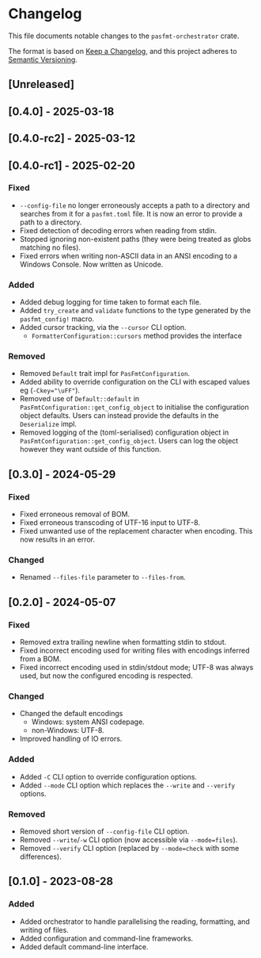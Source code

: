 # Changelog

This file documents notable changes to the `pasfmt-orchestrator` crate.

The format is based on [Keep a Changelog](https://keepachangelog.com/en/1.0.0/),
and this project adheres to [Semantic Versioning](https://semver.org/spec/v2.0.0.html).

## [Unreleased]

## [0.4.0] - 2025-03-18

## [0.4.0-rc2] - 2025-03-12

## [0.4.0-rc1] - 2025-02-20

### Fixed

- `--config-file` no longer erroneously accepts a path to a directory and searches from it for a
  `pasfmt.toml` file. It is now an error to provide a path to a directory.
- Fixed detection of decoding errors when reading from stdin.
- Stopped ignoring non-existent paths (they were being treated as globs matching no files).
- Fixed errors when writing non-ASCII data in an ANSI encoding to a Windows Console. Now written as Unicode.

### Added

- Added debug logging for time taken to format each file.
- Added `try_create` and `validate` functions to the type generated by the `pasfmt_config!` macro.
- Added cursor tracking, via the `--cursor` CLI option.
  - `FormatterConfiguration::cursors` method provides the interface

### Removed

- Removed `Default` trait impl for `PasFmtConfiguration`.
- Added ability to override configuration on the CLI with escaped values eg (`-Ckey="\uFF"`).
- Removed use of `Default::default` in `PasFmtConfiguration::get_config_object` to initialise the
  configuration object defaults. Users can instead provide the defaults in the `Deserialize` impl.
- Removed logging of the (toml-serialised) configuration object in `PasFmtConfiguration::get_config_object`.
  Users can log the object however they want outside of this function.

## [0.3.0] - 2024-05-29

### Fixed

- Fixed erroneous removal of BOM.
- Fixed erroneous transcoding of UTF-16 input to UTF-8.
- Fixed unwanted use of the replacement character when encoding. This now results in an error.

### Changed

- Renamed `--files-file` parameter to `--files-from`.

## [0.2.0] - 2024-05-07

### Fixed

- Removed extra trailing newline when formatting stdin to stdout.
- Fixed incorrect encoding used for writing files with encodings inferred from a BOM.
- Fixed incorrect encoding used in stdin/stdout mode; UTF-8 was always used, but now the configured
  encoding is respected.

### Changed

- Changed the default encodings
  - Windows: system ANSI codepage.
  - non-Windows: UTF-8.
- Improved handling of IO errors.

### Added

- Added `-C` CLI option to override configuration options.
- Added `--mode` CLI option which replaces the `--write` and `--verify` options.

### Removed

- Removed short version of `--config-file` CLI option.
- Removed `--write`/`-w` CLI option (now accessible via `--mode=files`).
- Removed `--verify` CLI option (replaced by `--mode=check` with some differences).

## [0.1.0] - 2023-08-28

### Added

- Added orchestrator to handle parallelising the reading, formatting, and writing of files.
- Added configuration and command-line frameworks.
- Added default command-line interface.
